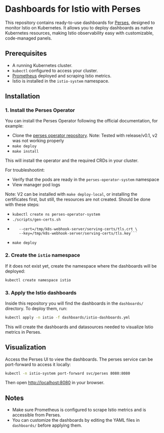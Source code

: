# Dashboards for Istio with Perses

This repository contains ready-to-use dashboards for [Perses](https://perses.dev/), designed to monitor Istio on Kubernetes. It allows you to deploy dashboards as native Kubernetes resources, making Istio observability easy with customizable, code-managed panels.

## Prerequisites

- A running Kubernetes cluster.
- `kubectl` configured to access your cluster.
- [Prometheus](https://prometheus.io/) deployed and scraping Istio metrics.
- Istio is installed in the `istio-system` namespace.

## Installation

### 1. Install the Perses Operator

You can install the Perses Operator following the official documentation, for example:

- Clone the [perses operator repository](https://github.com/perses/perses-operator). Note: Tested with release/v0.1, v2 was not working properly
- `make deploy`
- `make install`

This will install the operator and the required CRDs in your cluster.

For troubleshootint:
- Verify that the pods are ready in the `perses-operator-system` namespace
- View manager pod logs 

Note: V2 can be installed with `make deploy-local`, or installing the certificates first, but still, the resources are not created. Should be done with these steps: 

- `kubectl create ns perses-operator-system`
- `./scripts/gen-certs.sh`
- ```kubectl -n perses-operator-system create secret tls perses-operator-webhook-server-cert \
     --cert=/tmp/k8s-webhook-server/serving-certs/tls.crt \
     --key=/tmp/k8s-webhook-server/serving-certs/tls.key```
- `make deploy`  

### 2. Create the `istio` namespace

If it does not exist yet, create the namespace where the dashboards will be deployed:

```sh
kubectl create namespace istio
```

### 3. Apply the Istio dashboards

Inside this repository you will find the dashboards in the `dashboards/` directory. To deploy them, run:

```sh
kubectl apply -n istio -f dashboards/istio-dashboards.yml
```

This will create the dashboards and datasources needed to visualize Istio metrics in Perses.

## Visualization

Access the Perses UI to view the dashboards. The perses service can be port-forward to access it locally:

```sh
kubectl -n istio-system port-forward svc/perses 8080:8080
```

Then open [http://localhost:8080](http://localhost:8080) in your browser.

## Notes

- Make sure Prometheus is configured to scrape Istio metrics and is accessible from Perses.
- You can customize the dashboards by editing the YAML files in `dashboards/` before applying them.


